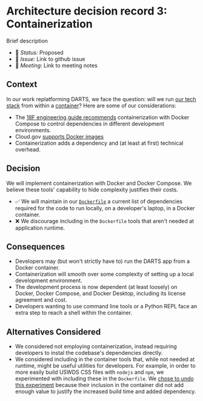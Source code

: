 # Architecture decision record 3: Containerization

Brief description

* :eyes: _Status:_ Proposed
* :ticket: _Issue:_ Link to github issue
* :busts_in_silhouette: _Meeting:_ Link to meeting notes

## Context

In our work replatforming DARTS, we face the question: will we run [our tech stack](./0002-python-django-postgres.md) from within a [container](https://en.wikipedia.org/wiki/Containerization_(computing))? Here are some of our considerations:
* The [18F engineering guide recommends](https://guides.18f.gov/engineering/tools/docker/) containerization with Docker Compose to control dependencies in different development environments.
* Cloud.gov [supports Docker images](https://cloud.gov/docs/deployment/docker/)
* Containerization adds a dependency and (at least at first) technical overhead.

## Decision

We will implement containerization with Docker and Docker Compose. We believe these tools' capability to hide complexity justifies their costs.

* :white_check_mark: We will maintain in our [`Dockerfile`](../../Dockerfile) a current list of dependencies required for the code to run locally, on a developer's laptop, in a Docker container.
* :x: We discourage including in the `Dockerfile` tools that aren't needed at application runtime.

## Consequences

* Developers may (but won't strictly have to) run the DARTS app from a Docker container.
* Containerization will smooth over some complexity of setting up a local development environment.
* The development process is now dependent (at least loosely) on Docker, Docker Compose, and Docker Desktop, including its license agreement and cost.
* Developers wanting to use command line tools or a Python REPL face an extra step to reach a shell within the container.

## Alternatives Considered

* We considered not employing containerization, instead requiring developers to instal the codebase's dependencies directly.
* We considered including in the container tools that, while not needed at runtime, might be useful utilities for developers. For example, in order to more easily build USWDS CSS files with `nodejs` and `npm`, we experimented with including these in the `Dockerfile`. We [chose to undo this experiment](https://github.com/DOI-OS-ORDA/DARTS/commit/5a95943447921a9bc2db29b238bb763b8b1b2284) because their inclusion in the container did not add enough value to justify the increased build time and added dependency.
